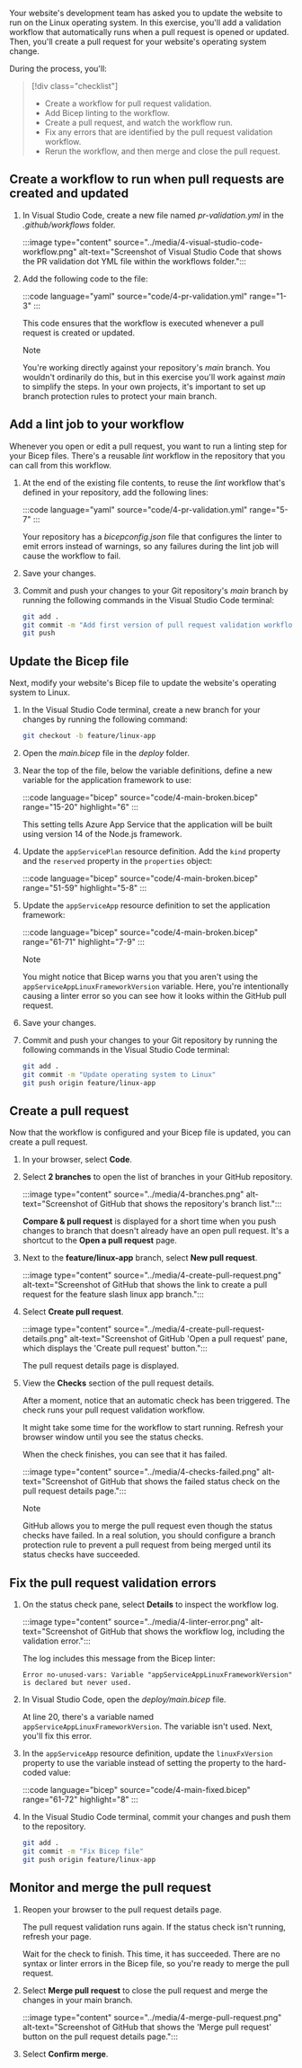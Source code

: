 Your website's development team has asked you to update the website to run on the Linux operating system. In this exercise, you'll add a validation workflow that automatically runs when a pull request is opened or updated. Then, you'll create a pull request for your website's operating system change.

During the process, you'll:

> [!div class="checklist"]
>
> - Create a workflow for pull request validation.
> - Add Bicep linting to the workflow.
> - Create a pull request, and watch the workflow run.
> - Fix any errors that are identified by the pull request validation workflow.
> - Rerun the workflow, and then merge and close the pull request.

## Create a workflow to run when pull requests are created and updated

1. In Visual Studio Code, create a new file named _pr-validation.yml_ in the _.github/workflows_ folder.

   :::image type="content" source="../media/4-visual-studio-code-workflow.png" alt-text="Screenshot of Visual Studio Code that shows the PR validation dot YML file within the workflows folder.":::

1. Add the following code to the file:

   :::code language="yaml" source="code/4-pr-validation.yml" range="1-3" :::

   This code ensures that the workflow is executed whenever a pull request is created or updated.

   > [!NOTE]
   > You're working directly against your repository's _main_ branch. You wouldn't ordinarily do this, but in this exercise you'll work against _main_ to simplify the steps. In your own projects, it's important to set up branch protection rules to protect your main branch.

## Add a lint job to your workflow

Whenever you open or edit a pull request, you want to run a linting step for your Bicep files. There's a reusable _lint_ workflow in the repository that you can call from this workflow.

1. At the end of the existing file contents, to reuse the _lint_ workflow that's defined in your repository, add the following lines:

   :::code language="yaml" source="code/4-pr-validation.yml" range="5-7" :::

   Your repository has a _bicepconfig.json_ file that configures the linter to emit errors instead of warnings, so any failures during the lint job will cause the workflow to fail.

1. Save your changes.

1. Commit and push your changes to your Git repository's _main_ branch by running the following commands in the Visual Studio Code terminal:

   ```bash
   git add .
   git commit -m "Add first version of pull request validation workflow"
   git push
   ```

## Update the Bicep file

Next, modify your website's Bicep file to update the website's operating system to Linux.

1. In the Visual Studio Code terminal, create a new branch for your changes by running the following command:

   ```bash
   git checkout -b feature/linux-app
   ```

1. Open the _main.bicep_ file in the _deploy_ folder.

1. Near the top of the file, below the variable definitions, define a new variable for the application framework to use:

   :::code language="bicep" source="code/4-main-broken.bicep" range="15-20" highlight="6" :::

   This setting tells Azure App Service that the application will be built using version 14 of the Node.js framework.

1. Update the `appServicePlan` resource definition. Add the `kind` property and the `reserved` property in the `properties` object:

   :::code language="bicep" source="code/4-main-broken.bicep" range="51-59" highlight="5-8" :::

1. Update the `appServiceApp` resource definition to set the application framework:

   :::code language="bicep" source="code/4-main-broken.bicep" range="61-71" highlight="7-9" :::

   > [!NOTE]
   > You might notice that Bicep warns you that you aren't using the `appServiceAppLinuxFrameworkVersion` variable. Here, you're intentionally causing a linter error so you can see how it looks within the GitHub pull request.

1. Save your changes.

1. Commit and push your changes to your Git repository by running the following commands in the Visual Studio Code terminal:

   ```bash
   git add .
   git commit -m "Update operating system to Linux"
   git push origin feature/linux-app
   ```

## Create a pull request

Now that the workflow is configured and your Bicep file is updated, you can create a pull request.

1. In your browser, select **Code**.

1. Select **2 branches** to open the list of branches in your GitHub repository.

   :::image type="content" source="../media/4-branches.png" alt-text="Screenshot of GitHub that shows the repository's branch list.":::

   **Compare & pull request** is displayed for a short time when you push changes to branch that doesn't already have an open pull request. It's a shortcut to the **Open a pull request** page.

1. Next to the **feature/linux-app** branch, select **New pull request**.

   :::image type="content" source="../media/4-create-pull-request.png" alt-text="Screenshot of GitHub that shows the link to create a pull request for the feature slash linux app branch.":::

1. Select **Create pull request**.

   :::image type="content" source="../media/4-create-pull-request-details.png" alt-text="Screenshot of GitHub 'Open a pull request' pane, which displays the 'Create pull request' button.":::

   The pull request details page is displayed.

1. View the **Checks** section of the pull request details.

   After a moment, notice that an automatic check has been triggered. The check runs your pull request validation workflow.

   It might take some time for the workflow to start running. Refresh your browser window until you see the status checks.

   When the check finishes, you can see that it has failed.

   :::image type="content" source="../media/4-checks-failed.png" alt-text="Screenshot of GitHub that shows the failed status check on the pull request details page.":::

   > [!NOTE]
   > GitHub allows you to merge the pull request even though the status checks have failed. In a real solution, you should configure a branch protection rule to prevent a pull request from being merged until its status checks have succeeded.

## Fix the pull request validation errors

1. On the status check pane, select **Details** to inspect the workflow log.

   :::image type="content" source="../media/4-linter-error.png" alt-text="Screenshot of GitHub that shows the workflow log, including the validation error.":::

   The log includes this message from the Bicep linter:

   ```output
   Error no-unused-vars: Variable "appServiceAppLinuxFrameworkVersion" is declared but never used.
   ```

1. In Visual Studio Code, open the _deploy/main.bicep_ file.

   At line 20, there's a variable named `appServiceAppLinuxFrameworkVersion`. The variable isn't used. Next, you'll fix this error.

1. In the `appServiceApp` resource definition, update the `linuxFxVersion` property to use the variable instead of setting the property to the hard-coded value:

   :::code language="bicep" source="code/4-main-fixed.bicep" range="61-72" highlight="8" :::

1. In the Visual Studio Code terminal, commit your changes and push them to the repository.

   ```bash
   git add .
   git commit -m "Fix Bicep file"
   git push origin feature/linux-app
   ```

## Monitor and merge the pull request

1. Reopen your browser to the pull request details page.

   The pull request validation runs again. If the status check isn't running, refresh your page.

   Wait for the check to finish. This time, it has succeeded. There are no syntax or linter errors in the Bicep file, so you're ready to merge the pull request.

1. Select **Merge pull request** to close the pull request and merge the changes in your main branch.

   :::image type="content" source="../media/4-merge-pull-request.png" alt-text="Screenshot of GitHub that shows the 'Merge pull request' button on the pull request details page.":::

1. Select **Confirm merge**.
